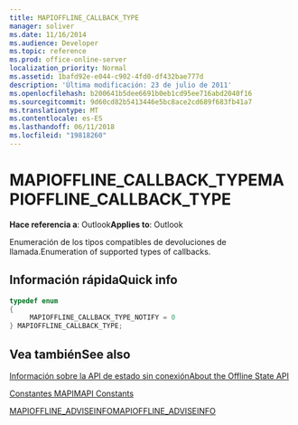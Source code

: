 ```yaml
---
title: MAPIOFFLINE_CALLBACK_TYPE
manager: soliver
ms.date: 11/16/2014
ms.audience: Developer
ms.topic: reference
ms.prod: office-online-server
localization_priority: Normal
ms.assetid: 1bafd92e-e044-c902-4fd0-df432bae777d
description: 'Última modificación: 23 de julio de 2011'
ms.openlocfilehash: b200641b5dee6691b0eb1cd95ee716abd2040f16
ms.sourcegitcommit: 9d60cd82b5413446e5bc8ace2cd689f683fb41a7
ms.translationtype: MT
ms.contentlocale: es-ES
ms.lasthandoff: 06/11/2018
ms.locfileid: "19818260"
---
```

# <a name="mapiofflinecallbacktype"></a><span data-ttu-id="65daa-103">MAPIOFFLINE_CALLBACK_TYPE</span><span class="sxs-lookup"><span data-stu-id="65daa-103">MAPIOFFLINE_CALLBACK_TYPE</span></span>

  
  
<span data-ttu-id="65daa-104">**Hace referencia a**: Outlook</span><span class="sxs-lookup"><span data-stu-id="65daa-104">**Applies to**: Outlook</span></span> 
  
<span data-ttu-id="65daa-105">Enumeración de los tipos compatibles de devoluciones de llamada.</span><span class="sxs-lookup"><span data-stu-id="65daa-105">Enumeration of supported types of callbacks.</span></span>
  
## <a name="quick-info"></a><span data-ttu-id="65daa-106">Información rápida</span><span class="sxs-lookup"><span data-stu-id="65daa-106">Quick info</span></span>

```cpp
typedef enum  
{  
     MAPIOFFLINE_CALLBACK_TYPE_NOTIFY = 0 
} MAPIOFFLINE_CALLBACK_TYPE;  

```

## <a name="see-also"></a><span data-ttu-id="65daa-107">Vea también</span><span class="sxs-lookup"><span data-stu-id="65daa-107">See also</span></span>



[<span data-ttu-id="65daa-108">Información sobre la API de estado sin conexión</span><span class="sxs-lookup"><span data-stu-id="65daa-108">About the Offline State API</span></span>](about-the-offline-state-api.md)
  
[<span data-ttu-id="65daa-109">Constantes MAPI</span><span class="sxs-lookup"><span data-stu-id="65daa-109">MAPI Constants</span></span>](mapi-constants.md)
  
[<span data-ttu-id="65daa-110">MAPIOFFLINE_ADVISEINFO</span><span class="sxs-lookup"><span data-stu-id="65daa-110">MAPIOFFLINE_ADVISEINFO</span></span>](mapioffline_adviseinfo.md)


